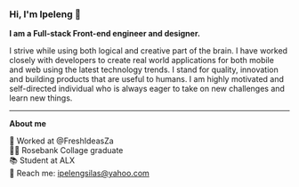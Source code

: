 
### Hi, I'm Ipeleng 👋
<b>I am a Full-stack Front-end engineer and designer. </b>

I strive while using both logical and creative part of the brain. I have worked closely with developers to create real world applications for both mobile and web using the latest technology trends. I stand for quality,  innovation and building products that are useful to humans. I am highly motivated and self-directed individual who is always eager to take on new challenges and learn new things.

<hr>
<b>About me</b>

💼 Worked at @FreshIdeasZa <br>
👨‍🎓 Rosebank Collage graduate <br>
📚 Student at ALX <br>
📨 Reach me: ipelengsilas@yahoo.com



